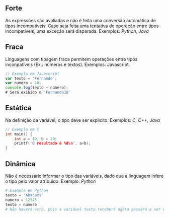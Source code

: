 ## Forte

 As expressões são avaliadas e não é feita uma conversão automática de tipos incompatíveis.
 Caso seja feita uma tentativa de operação entre tipos incompatíveis, uma exceção será disparada.
 Exemplos: *Python, Java*

## Fraca

 Linguagens com tipagem fraca permitem operações entre tipos inconpatíveis (Ex.: números e textos).
 Exemplos: Javascript.
 
```javascript 
// Exemplo em Javascript
var texto = 'Fernando';
var numero = 10;
console.log(texto + número);
# Será exibido o 'Fernando10'
```

## Estática
 Na definição da variável, o tipo deve ser explicíto. Exemplos: *C, C++, Java*
 
 ```c
 // Exemplo em C
 int main() {
     int a = 10, b = 20;
     printf('O resultado é %d\n', a+b);
 }
 ```

## Dinâmica
 Não é necessário informar o tipo das variáveis, dado que a linguagem infere o tipo pelo valor atribuído. Exemplo: *Python*
 
```python 
# Exemplo em Python
texto = 'Abacaxi'
numero = 12345
texto = numero
# Não haverá erro, pois a variável texto receberá agora passará a ser um int
